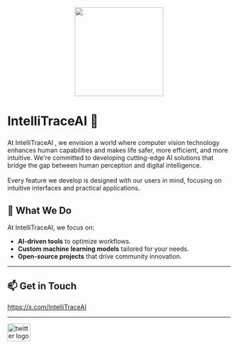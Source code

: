 <div align="center">
  <img height="200" src="https://pbs.twimg.com/profile_banners/1863398050791649280/1736491081/1500x500"  />
</div>

# IntelliTraceAI 🤖

###

<p align="left">At IntelliTraceAI , we envision a world where computer vision technology enhances human capabilities and makes life safer, more efficient, and more intuitive. We're committed to developing cutting-edge AI solutions that bridge the gap between human perception and digital intelligence.<br><br>Every feature we develop is designed with our users in mind, focusing on intuitive interfaces and practical applications.</p>

###

## 🚀 What We Do

At IntelliTraceAI, we focus on:
- **AI-driven tools** to optimize workflows.
- **Custom machine learning models** tailored for your needs.
- **Open-source projects** that drive community innovation.

---


## 📫 Get in Touch

https://x.com/IntelliTraceAI


---

<div align="left">
  <a href="https://x.com/DetectedAI" target="_blank">
    <img src="https://raw.githubusercontent.com/maurodesouza/profile-readme-generator/master/src/assets/icons/social/twitter/default.svg" width="52" height="40" alt="twitter logo"  />
  </a>
</div>

###
